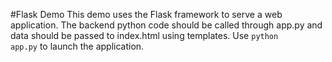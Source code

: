 #Flask Demo
This demo uses the Flask framework to serve a web application. The backend python code should be called through app.py and data should be passed to index.html using templates. Use <code>python app.py</code> to launch the application.
